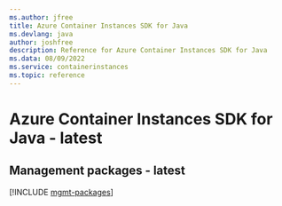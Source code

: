 ```yaml
---
ms.author: jfree
title: Azure Container Instances SDK for Java
ms.devlang: java
author: joshfree
description: Reference for Azure Container Instances SDK for Java
ms.data: 08/09/2022
ms.service: containerinstances
ms.topic: reference
---
```

# Azure Container Instances SDK for Java - latest

## Management packages - latest
[!INCLUDE [mgmt-packages](container-instances-mgmt-index.md)]